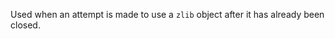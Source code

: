 <!-- YAML
added: v9.0.0
removed: v10.0.0
-->

Used when an attempt is made to use a `zlib` object after it has already been
closed.

